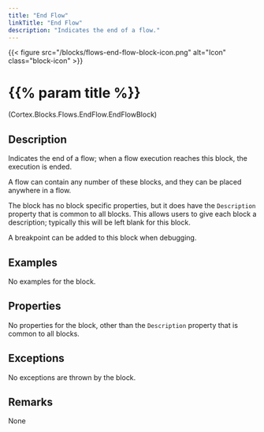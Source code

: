 ```yaml
---
title: "End Flow"
linkTitle: "End Flow"
description: "Indicates the end of a flow."
---
```


{{< figure src="/blocks/flows-end-flow-block-icon.png" alt="Icon" class="block-icon" >}}

# {{% param title %}}

<p class="namespace">(Cortex.Blocks.Flows.EndFlow.EndFlowBlock)</p>

## Description

Indicates the end of a flow; when a flow execution reaches this block, the execution is ended.

A flow can contain any number of these blocks, and they can be placed anywhere in a flow.

The block has no block specific properties, but it does have the `Description` property that is common to all blocks. This allows users to give each block a description; typically this will be left blank for this block.

A breakpoint can be added to this block when debugging.

## Examples

No examples for the block.

## Properties

No properties for the block, other than the `Description` property that is common to all blocks.

## Exceptions

No exceptions are thrown by the block.

## Remarks

None